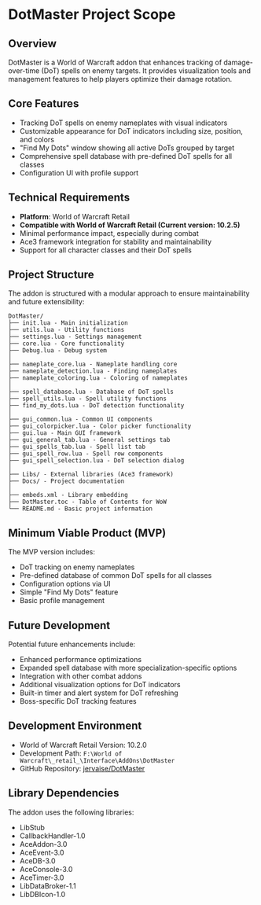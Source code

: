 # DotMaster Project Scope

## Overview

DotMaster is a World of Warcraft addon that enhances tracking of damage-over-time (DoT) spells on enemy targets. It provides visualization tools and management features to help players optimize their damage rotation.

## Core Features

- Tracking DoT spells on enemy nameplates with visual indicators
- Customizable appearance for DoT indicators including size, position, and colors
- "Find My Dots" window showing all active DoTs grouped by target
- Comprehensive spell database with pre-defined DoT spells for all classes
- Configuration UI with profile support

## Technical Requirements

- **Platform**: World of Warcraft Retail
- **Compatible with World of Warcraft Retail (Current version: 10.2.5)**
- Minimal performance impact, especially during combat
- Ace3 framework integration for stability and maintainability
- Support for all character classes and their DoT spells

## Project Structure

The addon is structured with a modular approach to ensure maintainability and future extensibility:

```
DotMaster/
├── init.lua - Main initialization
├── utils.lua - Utility functions
├── settings.lua - Settings management
├── core.lua - Core functionality
├── Debug.lua - Debug system
│
├── nameplate_core.lua - Nameplate handling core
├── nameplate_detection.lua - Finding nameplates
├── nameplate_coloring.lua - Coloring of nameplates
│
├── spell_database.lua - Database of DoT spells
├── spell_utils.lua - Spell utility functions
├── find_my_dots.lua - DoT detection functionality
│
├── gui_common.lua - Common UI components
├── gui_colorpicker.lua - Color picker functionality
├── gui.lua - Main GUI framework
├── gui_general_tab.lua - General settings tab
├── gui_spells_tab.lua - Spell list tab
├── gui_spell_row.lua - Spell row components
├── gui_spell_selection.lua - DoT selection dialog
│
├── Libs/ - External libraries (Ace3 framework)
├── Docs/ - Project documentation
│
├── embeds.xml - Library embedding
├── DotMaster.toc - Table of Contents for WoW
└── README.md - Basic project information
```

## Minimum Viable Product (MVP)

The MVP version includes:
- DoT tracking on enemy nameplates
- Pre-defined database of common DoT spells for all classes
- Configuration options via UI
- Simple "Find My Dots" feature
- Basic profile management

## Future Development

Potential future enhancements include:
- Enhanced performance optimizations
- Expanded spell database with more specialization-specific options
- Integration with other combat addons
- Additional visualization options for DoT indicators
- Built-in timer and alert system for DoT refreshing
- Boss-specific DoT tracking features

## Development Environment

- World of Warcraft Retail Version: 10.2.0
- Development Path: `F:\World of Warcraft\_retail_\Interface\AddOns\DotMaster`
- GitHub Repository: [jervaise/DotMaster](https://github.com/jervaise/DotMaster)

## Library Dependencies

The addon uses the following libraries:
- LibStub
- CallbackHandler-1.0
- AceAddon-3.0
- AceEvent-3.0
- AceDB-3.0
- AceConsole-3.0
- AceTimer-3.0
- LibDataBroker-1.1
- LibDBIcon-1.0 